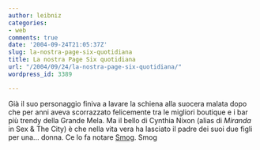 ```yaml
---
author: leibniz
categories:
- web
comments: true
date: '2004-09-24T21:05:37Z'
slug: la-nostra-page-six-quotidiana
title: La nostra Page Six quotidiana
url: "/2004/09/24/la-nostra-page-six-quotidiana/"
wordpress_id: 3389

---
```

Già il suo personaggio finiva a lavare la schiena alla suocera malata dopo che per anni aveva scorrazzato felicemente tra le migliori boutique e i bar più trendy della Grande Mela. Ma il bello di Cynthia Nixon (alias di _Miranda_ in Sex & The City) è che nella vita vera ha lasciato il padre dei suoi due figli per una... donna. Ce lo fa notare [Smog](http://smog.ilcannocchiale.it/?id_blogdoc=275105).
Smog
